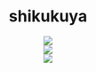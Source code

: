 <div align="center">
  <h1>shikukuya</h1>
  <img src="https://readme-typing-svg.demolab.com/?lines=print%28%22Hello+world%22%29;console.log%28%22Hello+world%22%29%3B;System.out.println%28%22Hello+world%22%29%3B;cout+%3C%3C+%22Hello+world%22+%3C%3C+endl%3B;%3Ch1%3EHello+world%3C%2Fh1%3E">
  <br>
  <img src="https://stats.justsong.cn/api/bilibili/?id=1756426840&theme=dark">
  <br>
  <img src="https://github-readme-stats.vercel.app/api?username=shikukuya">
</div>
